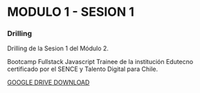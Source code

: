 # MODULO 1 - SESION 1
### Drilling

Drilling de la Sesion 1 del Módulo 2.

Bootcamp Fullstack Javascript Trainee de la institución Edutecno certificado por el SENCE y Talento Digital para Chile.

[GOOGLE DRIVE DOWNLOAD](https://drive.google.com/file/d/1e-UA2kuq9u8rk8rXC117Kf8sWCZ9QVAl/view?usp=drive_link)
